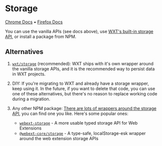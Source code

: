 # Storage

[Chrome Docs](https://developer.chrome.com/docs/extensions/reference/api/storage) • [Firefox Docs](https://developer.mozilla.org/en-US/docs/Mozilla/Add-ons/WebExtensions/API/storage)

You can use the vanilla APIs (see docs above), use [WXT's built-in storage API](/storage), or install a package from NPM.

## Alternatives

1. [`wxt/storage`](/storage) (recommended): WXT ships with it's own wrapper around the vanilla storage APIs, and it is the recommended way to persist data in WXT projects.

2. DIY: If you're migrating to WXT and already have a storage wrapper, keep using it. In the future, if you want to delete that code, you can use one of these alternatives, but there's no reason to replace working code during a migration.

3. Any other NPM package: [There are lots of wrappers around the storage API](https://www.npmjs.com/search?q=chrome%20storage), you can find one you like. Here's some popular ones:
   - [`webext-storage`](https://www.npmjs.com/package/webext-storage) - A more usable typed storage API for Web Extensions
   - [`@webext-core/storage`](https://www.npmjs.com/package/@webext-core/storage) - A type-safe, localStorage-esk wrapper around the web extension storage APIs
